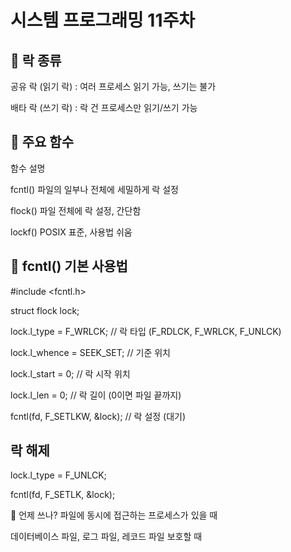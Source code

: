 # 시스템 프로그래밍 11주차

## 📌 락 종류
공유 락 (읽기 락) : 여러 프로세스 읽기 가능, 쓰기는 불가

배타 락 (쓰기 락) : 락 건 프로세스만 읽기/쓰기 가능

## 📌 주요 함수
함수	설명

fcntl()	파일의 일부나 전체에 세밀하게 락 설정

flock()	파일 전체에 락 설정, 간단함

lockf()	POSIX 표준, 사용법 쉬움

## 📌 fcntl() 기본 사용법

#include <fcntl.h>

struct flock lock;

lock.l_type = F_WRLCK;        // 락 타입 (F_RDLCK, F_WRLCK, F_UNLCK)

lock.l_whence = SEEK_SET;     // 기준 위치

lock.l_start = 0;             // 락 시작 위치

lock.l_len = 0;               // 락 길이 (0이면 파일 끝까지)

fcntl(fd, F_SETLKW, &lock);   // 락 설정 (대기)

## 락 해제

lock.l_type = F_UNLCK;

fcntl(fd, F_SETLK, &lock);

📖 언제 쓰나?
파일에 동시에 접근하는 프로세스가 있을 때

데이터베이스 파일, 로그 파일, 레코드 파일 보호할 때